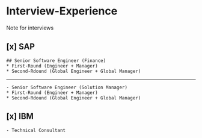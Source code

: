 # Interview-Experience
Note for interviews

##  [x] SAP 
    ## Senior Software Engineer (Finance)
    * First-Round (Engineer + Manager)
    * Second-Rdound (Global Engineer + Global Manager)
    
---
    - Senior Software Engineer (Solution Manager)
    * First-Round (Engineer + Manager)
    * Second-Rdound (Global Engineer + Global Manager)
    
##  [x] IBM
    - Technical Consultant
    
